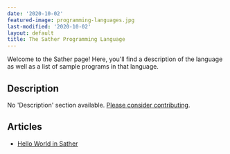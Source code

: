 ```yaml
---
date: '2020-10-02'
featured-image: programming-languages.jpg
last-modified: '2020-10-02'
layout: default
title: The Sather Programming Language
---
```


Welcome to the Sather page! Here, you'll find a description of the language as well as a list of sample programs in that language.

## Description

No 'Description' section available. [Please consider contributing](https://github.com/TheRenegadeCoder/sample-programs-website).

## Articles

- [Hello World in Sather](https://sampleprograms.io/projects/hello-world/sather)
